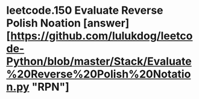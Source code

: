 # leetcode.150 Evaluate Reverse Polish Noation [answer][https://github.com/lulukdog/leetcode-Python/blob/master/Stack/Evaluate%20Reverse%20Polish%20Notation.py "RPN"]
